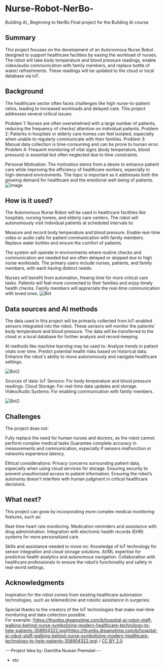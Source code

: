 # Nurse-Robot-NerBo-
Building AI_ Beginning to NerBo
Final project for the Building AI course

## Summary
This project focuses on the development of an Autonomous Nurse Robot designed to support healthcare facilities by easing the workload of nurses. The robot will take body temperature and blood pressure readings, enable video/audio communication with family members, and replace bottle of water/ refreshments. These readings will be updated to the cloud or local database via IoT.
## Background

The healthcare sector often faces challenges like high nurse-to-patient ratios, leading to increased workloads and delayed care. This project addresses several critical issues:

Problem 1: Nurses are often overwhelmed with a large number of patients, reducing the frequency of checks/ attention on individual patients.
Problem 2: Patients in hospitals or elderly care homes can feel isolated, especially when unable to regularly communicate with their families.
Problem 3: Manual data collection is time-consuming and can be prone to human error.
Problem 4: Frequent monitoring of vital signs (body temperature, blood pressure) is essential but often neglected due to time constraints.

Personal Motivation: The motivation stems from a desire to enhance patient care while improving the efficiency of healthcare workers, especially in high-demand environments. The topic is important as it addresses both the growing demand for healthcare and the emotional well-being of patients.
![image](https://github.com/user-attachments/assets/f103daa5-7eee-4dc3-b5f1-9ebbde4499a9)
<!--<img src="https://www.intelycare.com/wp-content/uploads/2024/10/robot-nurse.jpg" width="300">-->


## How is it used?

The Autonomous Nurse Robot will be used in healthcare facilities like hospitals, nursing homes, and elderly care centers. The robot will autonomously visit individual patients at scheduled intervals to:

Measure and record body temperature and blood pressure.
Enable real-time video or audio calls for patient communication with family members.
Replace water bottles and ensure the comfort of patients.

The system will operate in environments where routine checks and communication are needed but are often delayed or skipped due to high nurse workloads. The primary users include nurses, patients, and family members, with each having distinct needs:

Nurses will benefit from automation, freeing time for more critical care tasks.
Patients will feel more connected to their families and enjoy timely health checks.
Family members will appreciate the real-time communication with loved ones.
![Bot](https://cassette.sphdigital.com.sg/image/straitstimes/bf6fdb7ff25042d5a314788ad64730bd60523b7808629def7a20a9df7df181d8?w=860)

<!--<img src="https://cassette.sphdigital.com.sg/image/straitstimes/bf6fdb7ff25042d5a314788ad64730bd60523b7808629def7a20a9df7df181d8?w=860" width="300">-->
<!--above image is commented-->



## Data sources and AI methods
The data used in this project will be primarily collected from IoT-enabled sensors integrated into the robot. These sensors will monitor the patients' body temperature and blood pressure. The data will be transferred to the cloud or a local database for further analysis and record-keeping.

AI methods like machine learning may be used to:
Analyze trends in patient vitals over time.
Predict potential health risks based on historical data.
Enhance the robot's ability to move autonomously and navigate healthcare settings.

![Bot2](https://encrypted-tbn0.gstatic.com/images?q=tbn:ANd9GcS8QfYW-Re6kMIo_i9D5x4KUHVStLYWGuK4vg&s)


Sources of data:
IoT Sensors: For body temperature and blood pressure readings.
Cloud Storage: For real-time data updates and storage.
Video/Audio Systems: For enabling communication with family members.

![Bot2](https://www.analyticssteps.com/backend/media/thumbnail/5811326/3832197_1654692488_What%20is%20Cloud%20Robotics%201Artboard%201.jpg)
<!--<img src="https://www.analyticssteps.com/backend/media/thumbnail/5811326/3832197_1654692488_What%20is%20Cloud%20Robotics%201Artboard%201.jpg" width="300">-->

## Challenges

The project does not:

Fully replace the need for human nurses and doctors, as the robot cannot perform complex medical tasks
Guarantee complete accuracy in measurements and communication, especially if sensors malfunction or networks experience latency.

Ethical considerations:
Privacy concerns surrounding patient data, especially when using cloud services for storage.
Ensuring security to prevent unauthorized access to patient information.
Ensuring the robot’s autonomy doesn’t interfere with human judgment in critical healthcare decisions.

## What next?

This project can grow by incorporating more complex medical monitoring features, such as:

Real-time heart rate monitoring.
Medication reminders and assistance with drug administration.
Integration with electronic health records (EHR) systems for more personalized care.

Skills and assistance needed to move on:
Knowledge of IoT technology for sensor integration and cloud storage solutions.
AI/ML expertise for predictive health analytics and autonomous navigation.
Collaboration with healthcare professionals to ensure the robot’s functionality and safety in real-world settings.



## Acknowledgments
Inspiration for the robot comes from existing healthcare automation technologies, such as telemedicine and robotic assistance in surgeries.

Special thanks to the creators of the IoT technologies that make real-time monitoring and data collection possible.
  <br>For example: [https://thumbs.dreamstime.com/b/hospital-ai-robot-staff-walking-behind-nurse-symbolizing-modern-healthcare-technology-to-help-patients-358904322.jpg](https://thumbs.dreamstime.com/b/hospital-ai-robot-staff-walking-behind-nurse-symbolizing-modern-healthcare-technology-to-help-patients-358904322.jpg) / [CC BY 2.0](https://thumbs.dreamstime.com/b/hospital-ai-robot-staff-walking-behind-nurse-symbolizing-modern-healthcare-technology-to-help-patients-358904322.jpg)

---Project Idea by: Damitha Nuwan Premalal---
* etc

